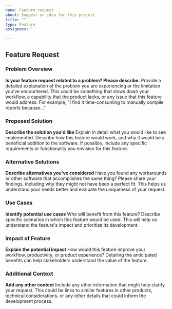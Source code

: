 ```yaml
---
name: Feature request
about: Suggest an idea for this project
title: ""
type: Feature
assignees: ''

---
```


<!-- 
This issue template is based on the template from [elsa-core](https://github.com/elsa-workflows/elsa-core).
 -->

## Feature Request

### Problem Overview
**Is your feature request related to a problem? Please describe.**
Provide a detailed explanation of the problem you are experiencing or the limitation you've encountered. This could be something that slows down your workflow, a capability that the product lacks, or any issue that this feature would address. For example, "I find it time-consuming to manually compile reports because..."

### Proposed Solution
**Describe the solution you'd like**
Explain in detail what you would like to see implemented. Describe how this feature would work, and why it would be a beneficial addition to the software. If possible, include any specific requirements or functionality you envision for this feature.

### Alternative Solutions
**Describe alternatives you've considered**
Have you found any workarounds or other software that accomplishes the same thing? Please share your findings, including why they might not have been a perfect fit. This helps us understand your needs better and evaluate the uniqueness of your request.

### Use Cases
**Identify potential use cases**
Who will benefit from this feature? Describe specific scenarios in which this feature would be used. This will help us understand the feature's impact and prioritize its development.

### Impact of Feature
**Explain the potential impact**
How would this feature improve your workflow, productivity, or product experience? Detailing the anticipated benefits can help stakeholders understand the value of the feature.

### Additional Context
**Add any other context**
Include any other information that might help clarify your request. This could be links to similar features in other products, technical considerations, or any other details that could inform the development process.